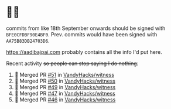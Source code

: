 # 👋🏻
<!--
**aadibajpai/aadibajpai** is a ✨ _special_ ✨ repository because its `README.md` (this file) appears on your GitHub profile.
-->
commits from like 18th September onwards should be signed with `BFE0CFDBF90E4BF0`. Prev. commits would have been signed with `AA75B83DB24703D6`.

https://aadibajpai.com probably contains all the info I'd put here.

Recent activity ~~so people can stop saying I do nothing~~:
<!--START_SECTION:activity-->
1. 🎉 Merged PR [#51](https://github.com/VandyHacks/witness/pull/51) in [VandyHacks/witness](https://github.com/VandyHacks/witness)
2. 🎉 Merged PR [#50](https://github.com/VandyHacks/witness/pull/50) in [VandyHacks/witness](https://github.com/VandyHacks/witness)
3. 🎉 Merged PR [#49](https://github.com/VandyHacks/witness/pull/49) in [VandyHacks/witness](https://github.com/VandyHacks/witness)
4. 🎉 Merged PR [#47](https://github.com/VandyHacks/witness/pull/47) in [VandyHacks/witness](https://github.com/VandyHacks/witness)
5. 🎉 Merged PR [#46](https://github.com/VandyHacks/witness/pull/46) in [VandyHacks/witness](https://github.com/VandyHacks/witness)
<!--END_SECTION:activity-->
